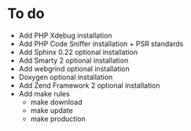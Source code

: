 # To do

- Add PHP Xdebug installation
- Add PHP Code Sniffer installation + PSR standards
- Add Sphinx 0.22 optional installation
- Add Smarty 2 optional installation
- Add webgrind optional installation
- Doxygen optional installation
- Add Zend Framework 2 optional installation
- Add make rules
  - make download
  - make update
  - make production
